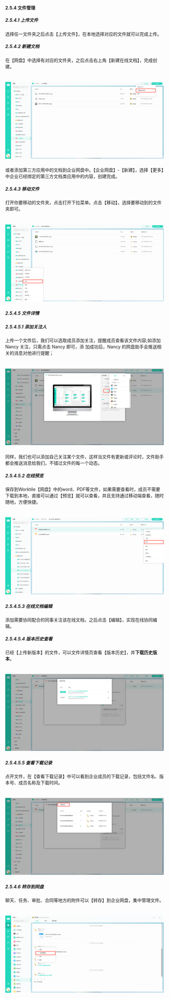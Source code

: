 #### 2.5.4 文件管理

##### 2.5.4.1 上传文件

选择任一文件夹之后点击【上传文件】，在本地选择对应的文件就可以完成上传。

##### 2.5.4.2 新建文档

在【网盘】中选择有对应的文件夹，之后点击右上角【新建在线文档】，完成创建。

# ![](/assets/5.4文件管理-新建文档.png)

或者添加第三方应用中的文档到企业网盘中。【企业网盘】-【新建】，选择【更多】中企业已经绑定的第三方文档类应用中的内容，创建完成。


##### 2.5.4.3 移动文件

打开你要移动的文件夹，点击打开下拉菜单。点击【移动】，选择要移动到的文件夹即可。

# ![](/assets/5.4文件管理-移动文件.png)

##### 2.5.4.5 文件详情

##### 2.5.4.5.1 添加关注人

上传一个文件后，我们可以选取成员添加关注，提醒成员查看该文件内容;如添加 Nancy 关注，只需点击 Nancy 即可，添
加成功后，Nancy 的网盘助手会推送相关的消息对他进行提醒；

# ![](/assets/5.4文件管理-添加关注.png)

同样，我们也可以添加自己关注某个文件，这样当文件有更新或评论时，文件助手都会推送消息给我们，不错过文件的每一个动态。

##### 2.5.4.5.2 在线预览

保存到Worktile【网盘】中的word、PDF等文件，如果需要查看时，成员不需要下载到本地，直接可以通过【预览】就可以查看，并且支持通过移动端查看，随时随地，方便快捷。

# ![](/assets/5.4文件管理-文件预览.png)

##### 2.5.4.5.3 在线文档编辑

添加需要协同配合的同事关注该在线文档，之后点击【编辑】，实现在线协同编辑。

##### 2.5.4.5.4 版本历史查看

已经【上传新版本】的文件，可以文件详情页查看【版本历史】，并**下载历史版本**。

# ![](/assets/5.4文件管理-查看历史版本.png)

##### 2.5.4.5.5 查看下载记录

点开文件，在【查看下载记录】中可以看到企业成员的下载记录，包括文件名、版本号、成员名称及下载时间。

# ![](/assets/5.4文件管理-查看下载记录.png)

##### 2.5.4.6 转存到网盘

聊天、任务、审批、合同等地方的附件可以【转存】到企业网盘，集中管理文件。

# ![](/assets/5.4文件管理-转存到网盘.png)



